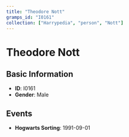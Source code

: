 ```yaml
---
title: "Theodore Nott"
gramps_id: "I0161"
collection: ["Harrypedia", "person", "Nott"]
---
```


# Theodore Nott

## Basic Information

- **ID**: I0161
- **Gender**: Male

## Events

- **Hogwarts Sorting**: 1991-09-01

